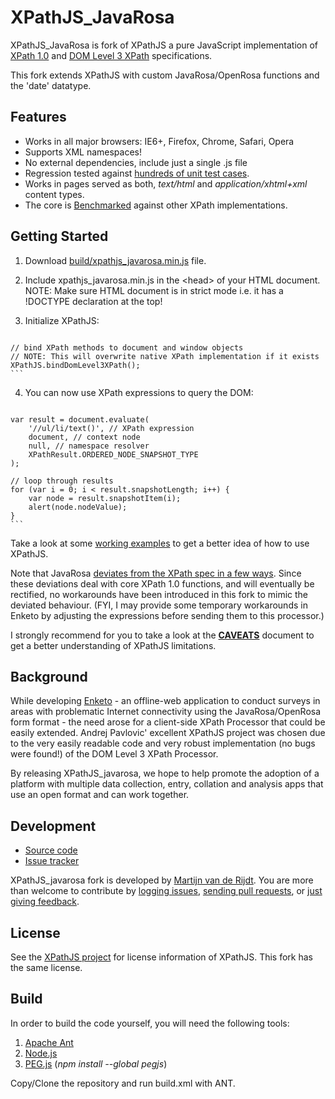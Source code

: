 XPathJS_JavaRosa
=======

XPathJS_JavaRosa is fork of XPathJS a pure JavaScript implementation of [XPath 1.0](http://www.w3.org/TR/xpath/) and [DOM Level 3 XPath](http://www.w3.org/TR/DOM-Level-3-XPath/) specifications. 

This fork extends XPathJS with custom JavaRosa/OpenRosa functions and the 'date' datatype. 


Features
--------

  * Works in all major browsers: IE6+, Firefox, Chrome, Safari, Opera
  * Supports XML namespaces!
  * No external dependencies, include just a single .js file
  * Regression tested against [hundreds of unit test cases](http://projects.aidwebsolutions.com/xpathjs_javarosa/tests/).
  * Works in pages served as both, _text/html_ and _application/xhtml+xml_ content types.
  * The core is [Benchmarked](http://www.pokret.org/xpathjs/benchmark/) against other XPath implementations.

Getting Started
--------

  1. Download [build/xpathjs_javarosa.min.js](https://raw.github.com/martijnr/xpathjs_javarosa/master/build/xpathjs_javarosa.min.js) file.
  
  2. Include xpathjs_javarosa.min.js in the \<head> of your HTML document.
     NOTE: Make sure HTML document is in strict mode i.e. it has a !DOCTYPE declaration at the top!
  
  3. Initialize XPathJS:
     
     ```javascript
    // bind XPath methods to document and window objects
    // NOTE: This will overwrite native XPath implementation if it exists
    XPathJS.bindDomLevel3XPath();
    ```
     
  4. You can now use XPath expressions to query the DOM:
     
     ```javascript
    var result = document.evaluate(
        '//ul/li/text()', // XPath expression
        document, // context node
        null, // namespace resolver
        XPathResult.ORDERED_NODE_SNAPSHOT_TYPE
    );
    
    // loop through results
    for (var i = 0; i < result.snapshotLength; i++) {
        var node = result.snapshotItem(i);
        alert(node.nodeValue);
    }
    ```

Take a look at some [working examples](http://www.pokret.org/xpathjs/examples/) to get a better idea of how to use XPathJS.

Note that JavaRosa [deviates from the XPath spec in a few ways](http://https://bitbucket.org/javarosa/javarosa/wiki/XFormDeviations). Since these deviations deal with core XPath 1.0 functions, and will eventually be rectified, no workarounds have been introduced in this fork to mimic the deviated behaviour. (FYI, I may provide some temporary workarounds in Enketo by adjusting the expressions before sending them to this processor.)

I strongly recommend for you to take a look at the [**CAVEATS**](https://github.com/andrejpavlovic/xpathjs/blob/master/CAVEATS.md) document to get a better understanding of XPathJS limitations.


Background
--------

While developing [Enketo](http://blog.aidwebsolutions.com/tag/enketo/) - an offline-web application to conduct surveys in areas with problematic Internet connectivity using the JavaRosa/OpenRosa form format - the need arose for a client-side XPath Processor that could be easily extended. Andrej Pavlovic' excellent XPathJS project was chosen due to the very easily readable code and very robust implementation (no bugs were found!) of the DOM Level 3 XPath Processor.

By releasing XPathJS_javarosa, we hope to help promote the adoption of a platform with multiple data collection, entry, collation and analysis apps that use an open format and can work together.

Development
--------

  * [Source code](https://github.com/MartijnR/xpathjs_javarosa)
  * [Issue tracker](https://github.com/MartijnR/xpathjs_javarosa/issues)

XPathJS_javarosa fork is developed by [Martijn van de Rijdt](mailto:martijn@aidwebsolutions.com). You are more than welcome to contribute by [logging issues](https://github.com/MartijnR/xpathjs_javarosa/issues), [sending pull requests](http://help.github.com/send-pull-requests/), or [just giving feedback](mailto:martijn@aidwebsolutions.com).

License
--------

See the [XPathJS project](https://github.com/andrejpavlovic/xpathjs) for license information of XPathJS. This fork has the same license.


Build
--------

In order to build the code yourself, you will need the following tools:

  1. [Apache Ant](http://ant.apache.org/)
  2. [Node.js](http://nodejs.org/)
  3. [PEG.js](http://pegjs.majda.cz/) (_npm install --global pegjs_)


Copy/Clone the repository and run build.xml with ANT.
